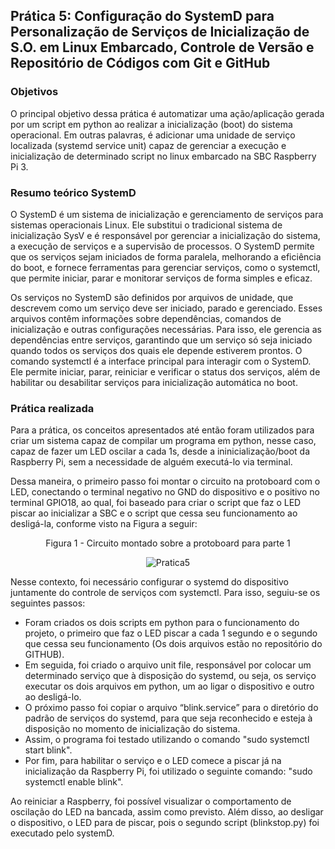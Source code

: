 ## Prática 5: Configuração do SystemD para Personalização de Serviços de Inicialização de S.O. em Linux Embarcado, Controle de Versão e Repositório de Códigos com Git e GitHub

### Objetivos
O principal objetivo dessa prática é automatizar uma ação/aplicação gerada por um script em python ao realizar a inicialização (boot) do sistema
operacional. Em outras palavras, é adicionar uma unidade de serviço localizada (systemd service unit) capaz de gerenciar a execução e inicialização
de determinado script no linux embarcado na SBC Raspberry Pi 3.

### Resumo teórico SystemD

O SystemD é um sistema de inicialização e gerenciamento de serviços para sistemas operacionais Linux. Ele substitui o tradicional sistema de
inicialização SysV e é responsável por gerenciar a inicialização do sistema, a execução de serviços e a supervisão de processos. O SystemD permite
que os serviços sejam iniciados de forma paralela, melhorando a eficiência do boot, e fornece ferramentas para gerenciar serviços, como o systemctl,
que permite iniciar, parar e monitorar serviços de forma simples e eficaz.

Os serviços no SystemD são definidos por arquivos de unidade, que descrevem como um serviço deve ser iniciado, parado e gerenciado. Esses arquivos
contêm informações sobre dependências, comandos de inicialização e outras configurações necessárias. Para isso, ele gerencia as dependências entre
serviços, garantindo que um serviço só seja iniciado quando todos os serviços dos quais ele depende estiverem prontos. O comando systemctl é a
interface principal para interagir com o SystemD. Ele permite iniciar, parar, reiniciar e verificar o status dos serviços, além de habilitar ou
desabilitar serviços para inicialização automática no boot.

### Prática realizada

Para a prática, os conceitos apresentados até então foram utilizados para criar um sistema capaz de compilar um programa em python, nesse caso,
capaz de fazer um LED oscilar a cada 1s, desde a ininicialização/boot da Raspberry Pi, sem a necessidade de alguém executá-lo via terminal.

Dessa maneira, o primeiro passo foi montar o circuito na protoboard com o LED, conectando o terminal negativo no GND do dispositivo e o positivo no
terminal GPIO18, ao qual, foi baseado para criar o script que faz o LED piscar ao inicializar a SBC e o script que cessa seu funcionamento ao 
desligá-la, conforme visto na Figura a seguir:

<div align="center">
Figura 1 - Circuito montado sobre a protoboard para parte 1
  
![Pratica5](https://github.com/user-attachments/assets/15fded69-dadd-40e9-8bdf-524c03fb723e)

</div>

Nesse contexto, foi necessário configurar o systemd do dispositivo juntamente do controle de serviços com systemctl. Para isso, seguiu-se os
seguintes passos:
* Foram criados os dois scripts em python para o funcionamento do projeto, o primeiro que faz o LED piscar a cada 1 segundo e o segundo que cessa
seu funcionamento (Os dois arquivos estão no repositório do GITHUB).
* Em seguida, foi criado o arquivo unit file, responsável por colocar um determinado serviço que à disposição do systemd, ou seja, os serviço
executar os dois arquivos em python, um ao ligar o dispositivo e outro ao desligá-lo.
* O próximo passo foi copiar o arquivo “blink.service” para o diretório do padrão de serviços do systemd, para que seja reconhecido
e esteja à disposição no momento de inicialização do sistema.
* Assim, o programa foi testado utilizando o comando "sudo systemctl start blink".
* Por fim, para habilitar o serviço e o LED comece a piscar já na inicialização da Raspberry Pi, foi utilizado o seguinte comando:
"sudo systemctl enable blink".

Ao reiniciar a Raspberry, foi possível visualizar o comportamento de oscilação do LED na bancada, assim como previsto. Além disso, ao desligar o 
dispositivo, o LED para de piscar, pois o segundo script (blinkstop.py) foi executado pelo systemD.
